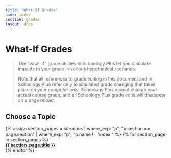 ```yaml
---
title: "What-If Grades"
name: index
section: grades
layout: docs
---
```


# What-If Grades

> The "what-if" grade utilities in Schoology Plus let you calculate impacts to your grade in various hypothetical scenarios.
>
> Note that all references to grade editing in this document and in Schoology Plus refer only to simulated grade changing that takes place on *your computer only*. Schoology Plus cannot change your actual course grade, and all Schoology Plus grade edits will disappear on a page reload.

<h2 class="center">Choose a Topic</h2>

<div class="row">
{% assign section_pages = site.docs | where_exp: "p", "p.section == page.section" | where_exp: "p", "p.name != 'index'" %}
{% for section_page in section_pages %}
<div class="col s12 m6 l4">
    <a href="{{ section_page.url }}">
        <div class="small doc-topic card-panel blue darken-2 hoverable z-depth-3">
            <strong class="white-text">
                {{ section_page.title }}
            </strong>
        </div>
    </a>
</div>
{% endfor %}
</div>